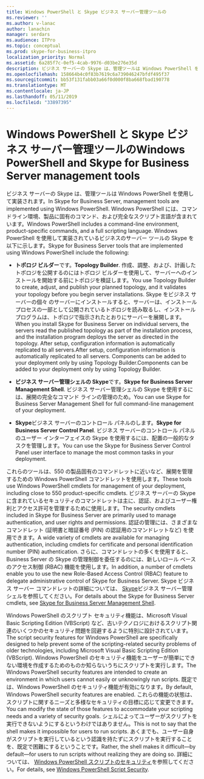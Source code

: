 ```yaml
---
title: Windows PowerShell と Skype ビジネス サーバー管理ツールの
ms.reviewer: ''
ms.author: v-lanac
author: lanachin
manager: serdars
ms.audience: ITPro
ms.topic: conceptual
ms.prod: skype-for-business-itpro
localization_priority: Normal
ms.assetid: 6a285f7c-0ef5-4cab-9976-d03be276e35d
description: ビジネス サーバーの Skype は、管理ツールは Windows PowerShell を使用して実装されます。 Windows PowerShell には、コマンドライン環境、製品に固有のコマンド、および完全なスクリプト言語が含まれています。 Windows PowerShell を使用して実装されているビジネスのサーバー ツールの Skype を以下に示します。
ms.openlocfilehash: 158664b4c0f83b7619c6a739046247bfdf495f37
ms.sourcegitcommit: bb53f131fabb03a66f0d000f8ba668fbad190778
ms.translationtype: MT
ms.contentlocale: ja-JP
ms.lasthandoff: 05/11/2019
ms.locfileid: "33897395"
---
```

# <a name="windows-powershell-and-skype-for-business-server-management-tools"></a><span data-ttu-id="bd216-105">Windows PowerShell と Skype ビジネス サーバー管理ツールの</span><span class="sxs-lookup"><span data-stu-id="bd216-105">Windows PowerShell and Skype for Business Server management tools</span></span>
 
<span data-ttu-id="bd216-106">ビジネス サーバーの Skype は、管理ツールは Windows PowerShell を使用して実装されます。</span><span class="sxs-lookup"><span data-stu-id="bd216-106">In Skype for Business Server, management tools are implemented using Windows PowerShell.</span></span> <span data-ttu-id="bd216-107">Windows PowerShell には、コマンドライン環境、製品に固有のコマンド、および完全なスクリプト言語が含まれています。</span><span class="sxs-lookup"><span data-stu-id="bd216-107">Windows PowerShell includes a command-line environment, product-specific commands, and a full scripting language.</span></span> <span data-ttu-id="bd216-108">Windows PowerShell を使用して実装されているビジネスのサーバー ツールの Skype を以下に示します。</span><span class="sxs-lookup"><span data-stu-id="bd216-108">Skype for Business Server tools that are implemented using Windows PowerShell include the following:</span></span> 
  
- <span data-ttu-id="bd216-109">**トポロジ ビルダー**です。</span><span class="sxs-lookup"><span data-stu-id="bd216-109">**Topology Builder**.</span></span> <span data-ttu-id="bd216-110">作成、調整、および、計画したトポロジを公開するのにはトポロジ ビルダーを使用して、サーバーへのインストールを開始する前にトポロジを検証します。</span><span class="sxs-lookup"><span data-stu-id="bd216-110">You use Topology Builder to create, adjust, and publish your planned topology, and it validates your topology before you begin server installations.</span></span> <span data-ttu-id="bd216-111">Skype をビジネス サーバーの個々 のサーバーにインストールすると、サーバーは、インストール プロセスの一部として公開されているトポロジを読み取るし、インストール プログラムは、トポロジで指示されたとおりにサーバーを展開します。</span><span class="sxs-lookup"><span data-stu-id="bd216-111">When you install Skype for Business Server on individual servers, the servers read the published topology as part of the installation process, and the installation program deploys the server as directed in the topology.</span></span> <span data-ttu-id="bd216-112">After setup, configuration information is automatically replicated to all servers.</span><span class="sxs-lookup"><span data-stu-id="bd216-112">After setup, configuration information is automatically replicated to all servers.</span></span> <span data-ttu-id="bd216-113">Components can be added to your deployment only by using Topology Builder.</span><span class="sxs-lookup"><span data-stu-id="bd216-113">Components can be added to your deployment only by using Topology Builder.</span></span>
    
- <span data-ttu-id="bd216-114">**ビジネス サーバー管理シェルの Skype**です。</span><span class="sxs-lookup"><span data-stu-id="bd216-114">**Skype for Business Server Management Shell**.</span></span> <span data-ttu-id="bd216-115">ビジネス サーバー管理シェルの Skype を使用するには、展開の完全なコマンド ラインの管理のため。</span><span class="sxs-lookup"><span data-stu-id="bd216-115">You can use Skype for Business Server Management Shell for full command-line management of your deployment.</span></span>
    
- <span data-ttu-id="bd216-116">**Skype**ビジネス サーバーのコントロール パネルのします。</span><span class="sxs-lookup"><span data-stu-id="bd216-116">**Skype for Business Server Control Panel**.</span></span> <span data-ttu-id="bd216-117">ビジネス サーバーのコントロール パネルのユーザー インターフェイスの Skype を使用するには、配置の一般的なタスクを管理します。</span><span class="sxs-lookup"><span data-stu-id="bd216-117">You can use the Skype for Business Server Control Panel user interface to manage the most common tasks in your deployment.</span></span>
    
<span data-ttu-id="bd216-118">これらのツールは、550 の製品固有のコマンドレットに近いなど、展開を管理するための Windows PowerShell コマンドレットを使用します。</span><span class="sxs-lookup"><span data-stu-id="bd216-118">These tools use Windows PowerShell cmdlets for management of your deployment, including close to 550 product-specific cmdlets.</span></span> <span data-ttu-id="bd216-119">ビジネス サーバーの Skype に含まれているセキュリティのコマンドレットは主に、認証、およびユーザー権利とアクセス許可を管理するために使用します。</span><span class="sxs-lookup"><span data-stu-id="bd216-119">The security cmdlets included in Skype for Business Server are primarily used to manage authentication, and user rights and permissions.</span></span> <span data-ttu-id="bd216-120">認証の管理には、さまざまなコマンドレット (証明書と暗証番号 (PIN) の認証用のコマンドレットなど) を使用できます。</span><span class="sxs-lookup"><span data-stu-id="bd216-120">A wide variety of cmdlets are available for managing authentication, including cmdlets for certificate and personal identification number (PIN) authentication.</span></span> <span data-ttu-id="bd216-121">さらに、コマンドレットの多くを使用すると、Business Server の Skype の管理制御を委任するのには、新しいロール ベースのアクセス制御 (RBAC) 機能を使用します。</span><span class="sxs-lookup"><span data-stu-id="bd216-121">In addition, a number of cmdlets enable you to use the new Role-Based Access Control (RBAC) feature to delegate administrative control of Skype for Business Server.</span></span> <span data-ttu-id="bd216-122">Skype ビジネス サーバー コマンドレットの詳細については、 [Skype](../../manage/management-shell.md)ビジネス サーバー管理シェルを参照してください。</span><span class="sxs-lookup"><span data-stu-id="bd216-122">For details about the Skype for Business Server cmdlets, see [Skype for Business Server Management Shell](../../manage/management-shell.md).</span></span>
  
<span data-ttu-id="bd216-123">Windows PowerShell のスクリプト セキュリティ機能は、Microsoft Visual Basic Scripting Edition (VBScript) など、古いテクノロジにおけるスクリプト関連のいくつかのセキュリティ問題を回避するように特別に設計されています。</span><span class="sxs-lookup"><span data-stu-id="bd216-123">The script security features for Windows PowerShell are specifically designed to help prevent some of the scripting-related security problems of older technologies, including Microsoft Visual Basic Scripting Edition (VBScript).</span></span> <span data-ttu-id="bd216-124">Windows PowerShell のセキュリティ機能をユーザーが簡単にできない環境を作成するためのものか知らないうちにスクリプトを実行します。</span><span class="sxs-lookup"><span data-stu-id="bd216-124">The Windows PowerShell security features are intended to create an environment in which users cannot easily or unknowingly run scripts.</span></span> <span data-ttu-id="bd216-125">既定では、Windows PowerShell のセキュリティ機能が有効になります。</span><span class="sxs-lookup"><span data-stu-id="bd216-125">By default, Windows PowerShell security features are enabled.</span></span> <span data-ttu-id="bd216-126">これらの機能の状態は、スクリプトに関するニーズと多様なセキュリティの目標に応じて変更できます。</span><span class="sxs-lookup"><span data-stu-id="bd216-126">You can modify the state of those features to accommodate your scripting needs and a variety of security goals.</span></span> <span data-ttu-id="bd216-127">シェルによってユーザーがスクリプトを実行できないようにするというわけではありません。</span><span class="sxs-lookup"><span data-stu-id="bd216-127">This is not to say that the shell makes it impossible for users to run scripts.</span></span> <span data-ttu-id="bd216-128">あくまでも、ユーザー自身がスクリプトを実行しているという認識を持たずにスクリプトを実行することを、既定で困難にするということです。</span><span class="sxs-lookup"><span data-stu-id="bd216-128">Rather, the shell makes it difficult—by default—for users to run scripts without realizing they are doing so.</span></span> <span data-ttu-id="bd216-129">詳細については、 [Windows PowerShell スクリプトのセキュリティ](https://go.microsoft.com/fwlink/p/?LinkId=213145)を参照してください。</span><span class="sxs-lookup"><span data-stu-id="bd216-129">For details, see [Windows PowerShell Script Security](https://go.microsoft.com/fwlink/p/?LinkId=213145).</span></span>
  

